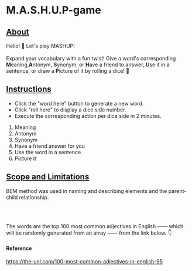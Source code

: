 # M.A.S.H.U.P-game

<h2><u> About </u> </h2>

Hello! 👋 Let's play MASHUP! 
<br>
<br>
Expand your vocabulary with a fun twist! Give a word's corresponding <b>M</b>eaning,<b>A</b>ntonym, <b>S</b>ynonym, or <b>H</b>ave a friend to answer, <b>U</b>se it in a sentence, or draw a <b>P</b>icture of it by rolling a dice! 🎲

<h2><u>Instructions</u></h1>

<ul>
  <li> Click the "word here" button to generate a new word.</li>
  <li> Click "roll here" to display a dice side number.</li>
  <li> Execute the corresponding action per dice side in 2 minutes.</li>
</ul>

<ol>
  <li> Meaning </li>
  <li> Antonym </li>
  <li> Synonym</li>
  <li> Have a friend answer for you</li>
  <li> Use the word in a sentence</li>
  <li> Picture it</li>
  
</ol>

<h2><u>Scope and Limitations</u></h2>
   <p> BEM method was used in naming and describing elements and the parent-child relationship.</p>
   <br>
   <br>
  <p>The words are the top 100 most common adjectives in English —— which will be randomly generated from an array —— from the link below. 👇 </p>

<h4> Reference </h4>

https://the-unl.com/100-most-common-adjectives-in-english-95
